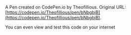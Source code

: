 

A Pen created on CodePen.io by Theofillious. Original URL: [https://codepen.io/Theofillious/pen/bNbgbjB](https://codepen.io/Theofillious/pen/bNbgbjB).

You can even view and test this code on your internet
